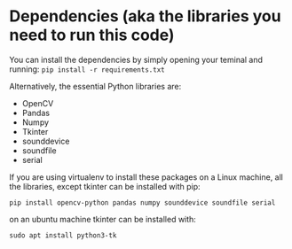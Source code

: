 
# Dependencies (aka the libraries you need to run this code)

You can install the dependencies by simply opening your teminal and running:
`pip install -r requirements.txt ` 



Alternatively, the essential Python libraries are:

- OpenCV
- Pandas
- Numpy
- Tkinter
- sounddevice
- soundfile
- serial


If you are using virtualenv to install these packages on a Linux machine, all the libraries, 
except tkinter can be installed with pip:

`pip install opencv-python pandas numpy sounddevice soundfile serial`

on an ubuntu machine tkinter can be installed with:

`sudo apt install python3-tk`
